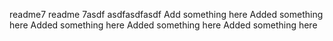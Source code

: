 readme7 readme 7asdf asdfasdfasdf
Add something here
Added something here
Added something here
Added something here
Added something here
